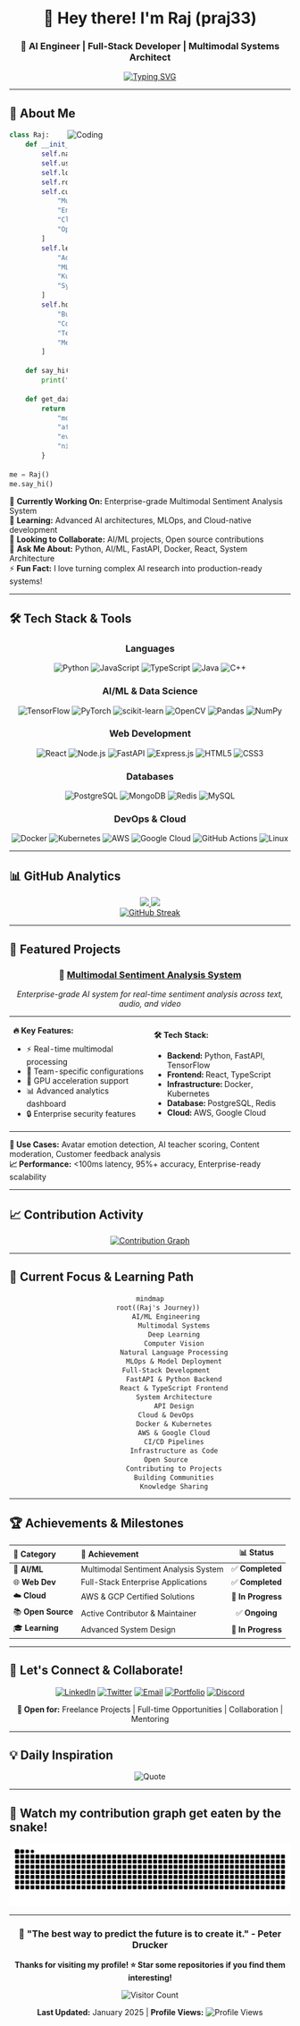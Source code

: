 <div align="center">

# 👋 Hey there! I'm **Raj** (praj33)

### 🚀 AI Engineer | Full-Stack Developer | Multimodal Systems Architect

[![Typing SVG](https://readme-typing-svg.herokuapp.com?font=Fira+Code&pause=1000&color=2E9EF7&center=true&vCenter=true&width=435&lines=AI+%26+Machine+Learning+Engineer;Multimodal+Sentiment+Analysis+Expert;Full-Stack+Developer;Always+learning+new+technologies)](https://git.io/typing-svg)

</div>

---

## 🎯 **About Me**

<img align="right" alt="Coding" width="400" src="https://cdn.dribbble.com/users/1162077/screenshots/3848914/programmer.gif">

```python
class Raj:
    def __init__(self):
        self.name = "Raj Prajapati"
        self.username = "praj33"
        self.location = "India 🇮🇳"
        self.role = "AI Engineer & Full-Stack Developer"
        self.current_focus = [
            "Multimodal AI Systems",
            "Enterprise-grade Applications", 
            "Cloud Architecture",
            "Open Source Contributions"
        ]
        self.learning = [
            "Advanced Deep Learning",
            "MLOps & Model Deployment",
            "Kubernetes & Cloud Native",
            "System Design at Scale"
        ]
        self.hobbies = [
            "Building AI Projects",
            "Contributing to Open Source",
            "Tech Blogging",
            "Mentoring Developers"
        ]
        
    def say_hi(self):
        print("Thanks for dropping by! Let's build something amazing together! 🚀")
    
    def get_daily_routine(self):
        return {
            "morning": "☕ Coffee + Code Review",
            "afternoon": "🚀 Building AI Systems", 
            "evening": "📚 Learning New Tech",
            "night": "🌙 Open Source Contributions"
        }

me = Raj()
me.say_hi()
```

🔭 **Currently Working On:** Enterprise-grade Multimodal Sentiment Analysis System  
🌱 **Learning:** Advanced AI architectures, MLOps, and Cloud-native development  
👯 **Looking to Collaborate:** AI/ML projects, Open source contributions  
💬 **Ask Me About:** Python, AI/ML, FastAPI, Docker, React, System Architecture  
⚡ **Fun Fact:** I love turning complex AI research into production-ready systems!

---

## 🛠️ **Tech Stack & Tools**

<div align="center">

### **Languages**
![Python](https://img.shields.io/badge/Python-3776AB?style=for-the-badge&logo=python&logoColor=white)
![JavaScript](https://img.shields.io/badge/JavaScript-F7DF1E?style=for-the-badge&logo=javascript&logoColor=black)
![TypeScript](https://img.shields.io/badge/TypeScript-007ACC?style=for-the-badge&logo=typescript&logoColor=white)
![Java](https://img.shields.io/badge/Java-ED8B00?style=for-the-badge&logo=java&logoColor=white)
![C++](https://img.shields.io/badge/C++-00599C?style=for-the-badge&logo=c%2B%2B&logoColor=white)

### **AI/ML & Data Science**
![TensorFlow](https://img.shields.io/badge/TensorFlow-FF6F00?style=for-the-badge&logo=tensorflow&logoColor=white)
![PyTorch](https://img.shields.io/badge/PyTorch-EE4C2C?style=for-the-badge&logo=pytorch&logoColor=white)
![scikit-learn](https://img.shields.io/badge/scikit--learn-F7931E?style=for-the-badge&logo=scikit-learn&logoColor=white)
![OpenCV](https://img.shields.io/badge/OpenCV-27338e?style=for-the-badge&logo=OpenCV&logoColor=white)
![Pandas](https://img.shields.io/badge/Pandas-2C2D72?style=for-the-badge&logo=pandas&logoColor=white)
![NumPy](https://img.shields.io/badge/Numpy-777BB4?style=for-the-badge&logo=numpy&logoColor=white)

### **Web Development**
![React](https://img.shields.io/badge/React-20232A?style=for-the-badge&logo=react&logoColor=61DAFB)
![Node.js](https://img.shields.io/badge/Node.js-43853D?style=for-the-badge&logo=node.js&logoColor=white)
![FastAPI](https://img.shields.io/badge/FastAPI-005571?style=for-the-badge&logo=fastapi)
![Express.js](https://img.shields.io/badge/Express.js-404D59?style=for-the-badge)
![HTML5](https://img.shields.io/badge/HTML5-E34F26?style=for-the-badge&logo=html5&logoColor=white)
![CSS3](https://img.shields.io/badge/CSS3-1572B6?style=for-the-badge&logo=css3&logoColor=white)

### **Databases**
![PostgreSQL](https://img.shields.io/badge/PostgreSQL-316192?style=for-the-badge&logo=postgresql&logoColor=white)
![MongoDB](https://img.shields.io/badge/MongoDB-4EA94B?style=for-the-badge&logo=mongodb&logoColor=white)
![Redis](https://img.shields.io/badge/Redis-DC382D?style=for-the-badge&logo=redis&logoColor=white)
![MySQL](https://img.shields.io/badge/MySQL-00000F?style=for-the-badge&logo=mysql&logoColor=white)

### **DevOps & Cloud**
![Docker](https://img.shields.io/badge/Docker-2496ED?style=for-the-badge&logo=docker&logoColor=white)
![Kubernetes](https://img.shields.io/badge/Kubernetes-326ce5.svg?&style=for-the-badge&logo=kubernetes&logoColor=white)
![AWS](https://img.shields.io/badge/AWS-232F3E?style=for-the-badge&logo=amazon-aws&logoColor=white)
![Google Cloud](https://img.shields.io/badge/Google_Cloud-4285F4?style=for-the-badge&logo=google-cloud&logoColor=white)
![GitHub Actions](https://img.shields.io/badge/GitHub_Actions-2088FF?style=for-the-badge&logo=github-actions&logoColor=white)
![Linux](https://img.shields.io/badge/Linux-FCC624?style=for-the-badge&logo=linux&logoColor=black)

</div>

---

## 📊 **GitHub Analytics**

<div align="center">

<a href="https://github.com/praj33">
  <img height="180em" src="https://github-readme-stats.vercel.app/api?username=praj33&show_icons=true&theme=tokyonight&include_all_commits=true&count_private=true&border_radius=10"/>
</a>
<a href="https://github.com/praj33">
  <img height="180em" src="https://github-readme-stats.vercel.app/api/top-langs/?username=praj33&layout=compact&langs_count=8&theme=tokyonight&border_radius=10"/>
</a>

</div>

<div align="center">

<a href="https://github.com/praj33">
  <img src="https://github-readme-streak-stats.herokuapp.com/?user=praj33&theme=tokyonight&border_radius=10" alt="GitHub Streak"/>
</a>

</div>

---

## 🚀 **Featured Projects**

<div align="center">

### 🎯 **[Multimodal Sentiment Analysis System](https://github.com/praj33/multimodal-sentiment-classifier)**
*Enterprise-grade AI system for real-time sentiment analysis across text, audio, and video*

</div>

<table>
<tr>
<td width="50%">

**🔥 Key Features:**
- ⚡ Real-time multimodal processing
- 🎯 Team-specific configurations  
- 🚀 GPU acceleration support
- 📊 Advanced analytics dashboard
- 🔒 Enterprise security features

</td>
<td width="50%">

**🛠️ Tech Stack:**
- **Backend:** Python, FastAPI, TensorFlow
- **Frontend:** React, TypeScript
- **Infrastructure:** Docker, Kubernetes
- **Database:** PostgreSQL, Redis
- **Cloud:** AWS, Google Cloud

</td>
</tr>
</table>

**🎯 Use Cases:** Avatar emotion detection, AI teacher scoring, Content moderation, Customer feedback analysis  
**📈 Performance:** <100ms latency, 95%+ accuracy, Enterprise-ready scalability

---

## 📈 **Contribution Activity**

<div align="center">

<a href="https://github.com/praj33">
  <img src="https://github-readme-activity-graph.vercel.app/graph?username=praj33&theme=tokyo-night&bg_color=1a1b27&color=70a5fd&line=bf91f3&point=38bdae&area=true&hide_border=true&border_radius=10" alt="Contribution Graph"/>
</a>

</div>

---

## 🎯 **Current Focus & Learning Path**

<div align="center">

```mermaid
mindmap
    root((Raj's Journey))
        AI/ML Engineering
            Multimodal Systems
            Deep Learning
            Computer Vision
            Natural Language Processing
            MLOps & Model Deployment
        Full-Stack Development
            FastAPI & Python Backend
            React & TypeScript Frontend
            System Architecture
            API Design
        Cloud & DevOps
            Docker & Kubernetes
            AWS & Google Cloud
            CI/CD Pipelines
            Infrastructure as Code
        Open Source
            Contributing to Projects
            Building Communities
            Knowledge Sharing
```

</div>

---

## 🏆 **Achievements & Milestones**

<div align="center">

| 🎯 **Category** | 🚀 **Achievement** | 📊 **Status** |
|:---|:---|:---:|
| 🤖 **AI/ML** | Multimodal Sentiment Analysis System | ✅ **Completed** |
| 🌐 **Web Dev** | Full-Stack Enterprise Applications | ✅ **Completed** |
| ☁️ **Cloud** | AWS & GCP Certified Solutions | 🔄 **In Progress** |
| 📚 **Open Source** | Active Contributor & Maintainer | ✅ **Ongoing** |
| 🎓 **Learning** | Advanced System Design | 🔄 **In Progress** |

</div>

---

## 🤝 **Let's Connect & Collaborate!**

<div align="center">

[![LinkedIn](https://img.shields.io/badge/LinkedIn-0077B5?style=for-the-badge&logo=linkedin&logoColor=white)](https://linkedin.com/in/raj-prajapati)
[![Twitter](https://img.shields.io/badge/Twitter-1DA1F2?style=for-the-badge&logo=twitter&logoColor=white)](https://twitter.com/raj_praj33)
[![Email](https://img.shields.io/badge/Email-D14836?style=for-the-badge&logo=gmail&logoColor=white)](mailto:raj.prajapati.dev@gmail.com)
[![Portfolio](https://img.shields.io/badge/Portfolio-000000?style=for-the-badge&logo=About.me&logoColor=white)](https://raj-portfolio.dev)
[![Discord](https://img.shields.io/badge/Discord-7289DA?style=for-the-badge&logo=discord&logoColor=white)](https://discord.gg/raj-dev)

**💼 Open for:** Freelance Projects | Full-time Opportunities | Collaboration | Mentoring

</div>

---

## 💡 **Daily Inspiration**

<div align="center">

![Quote](https://quotes-github-readme.vercel.app/api?type=horizontal&theme=tokyonight)

</div>

---

## 🐍 **Watch my contribution graph get eaten by the snake!**

<div align="center">

<picture>
    <source media="(prefers-color-scheme: dark)" srcset="https://raw.githubusercontent.com/praj33/praj33/output/github-contribution-grid-snake-dark.svg">
    <source media="(prefers-color-scheme: light)" srcset="https://raw.githubusercontent.com/praj33/praj33/output/github-contribution-grid-snake.svg">
    <img alt="github contribution grid snake animation" src="https://raw.githubusercontent.com/praj33/praj33/output/github-contribution-grid-snake.svg">
</picture>

</div>

---

<div align="center">

### 🚀 **"The best way to predict the future is to create it."** - Peter Drucker

**Thanks for visiting my profile! ⭐ Star some repositories if you find them interesting!**

![Visitor Count](https://profile-counter.glitch.me/praj33/count.svg)

**Last Updated:** January 2025 | **Profile Views:** ![Profile Views](https://komarev.com/ghpvc/?username=praj33&color=brightgreen&style=flat-square)

</div>
